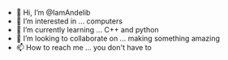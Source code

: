 - 👋 Hi, I’m @IamAndelib
- 👀 I’m interested in ... computers
- 🌱 I’m currently learning ... C++ and python
- 💞️ I’m looking to collaborate on ... making something amazing
- 📫 How to reach me ... you don't have to

<!---
IamAndelib/IamAndelib is a ✨ special ✨ repository because its `README.md` (this file) appears on your GitHub profile.
You can click the Preview link to take a look at your changes.
--->
